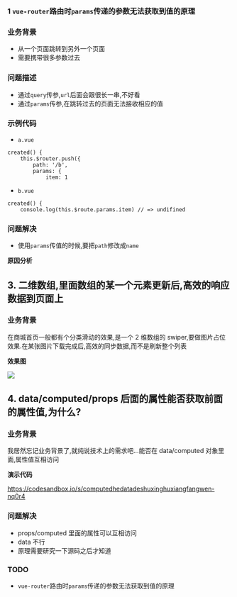 ### 1 `vue-router`路由时`params`传递的参数无法获取到值的原理

### 业务背景

- 从一个页面跳转到另外一个页面
- 需要携带很多参数过去

### 问题描述

- 通过`query`传参,`url`后面会跟很长一串,不好看
- 通过`params`传参,在跳转过去的页面无法接收相应的值

### 示例代码

- `a.vue`

```
created() {
    this.$router.push({
        path: '/b',
        params: {
            item: 1
```

- `b.vue`

```
created() {
    console.log(this.$route.params.item) // => undifined
```

### 问题解决

- 使用`params`传值的时候,要把`path`修改成`name`

**原因分析**

## 3. 二维数组,里面数组的某一个元素更新后,高效的响应数据到页面上

### 业务背景

在商城首页一般都有个分类滑动的效果,是一个 2 维数组的 swiper,要做图片占位效果.在某张图片下载完成后,高效的同步数据,而不是刷新整个列表

**效果图**

![](https://user-gold-cdn.xitu.io/2019/10/9/16daf980c5f26909?w=360&h=235&f=gif&s=83758)

## 4. data/computed/props 后面的属性能否获取前面的属性值,为什么?

### 业务背景

我居然忘记业务背景了,就纯说技术上的需求吧...能否在 data/computed 对象里面,属性值互相访问

**演示代码**

https://codesandbox.io/s/computedhedatadeshuxinghuxiangfangwen-nq0r4

### 问题解决

- props/computed 里面的属性可以互相访问
- data 不行
- 原理需要研究一下源码之后才知道

### TODO

- `vue-router`路由时`params`传递的参数无法获取到值的原理
